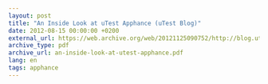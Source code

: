 ```yaml
---
layout: post
title: "An Inside Look at uTest Apphance (uTest Blog)"
date: 2012-08-15 00:00:00 +0200
external_url: https://web.archive.org/web/20121125090752/http://blog.utest.com/an-inside-look-at-utest-apphance/2012/08/
archive_type: pdf
archive_url: an-inside-look-at-utest-apphance.pdf
lang: en
tags: apphance
---
```

